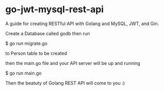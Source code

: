 # go-jwt-mysql-rest-api
A guide for creating RESTful API with Golang and MySQL, JWT, and Gin.

Create a Database called godb
then run

  $ go run migrate.go

to Person table to be created

then the main.go file and your API server will be up and running

  $ go run main.go

Then the beatuty of Golang REST API will come to you :)
